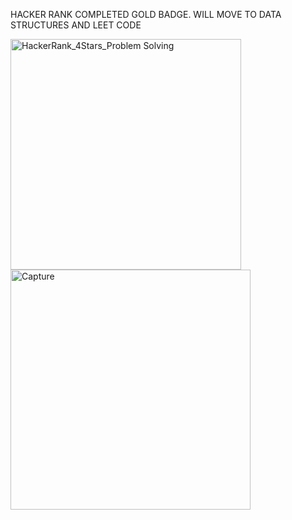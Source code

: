 HACKER RANK COMPLETED GOLD BADGE. WILL MOVE TO DATA STRUCTURES AND LEET CODE

<img width="369" alt="HackerRank_4Stars_Problem Solving" src="https://github.com/SohailUrRahmanGit/hackerRankSolutions/assets/22540497/e294677e-3e67-4885-8cad-3cd5eb59b351">


<img width="384" alt="Capture" src="https://github.com/SohailUrRahmanGit/hackerRankSolutions/assets/22540497/c2c0be22-4493-4a5a-a137-c0725705e6c9">
